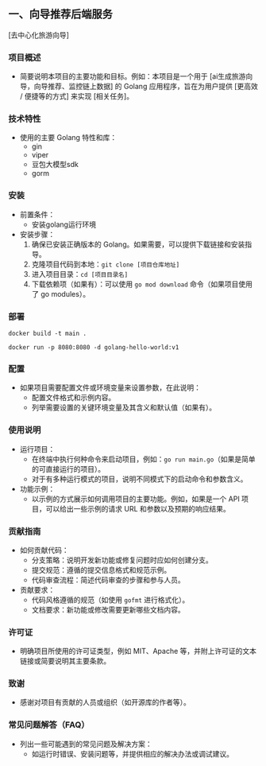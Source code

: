## 一、向导推荐后端服务



[去中心化旅游向导]



### 项目概述



- 简要说明本项目的主要功能和目标。例如：本项目是一个用于 [ai生成旅游向导，向导推荐、监控链上数据] 的 Golang 应用程序，旨在为用户提供 [更高效 / 便捷等的方式] 来实现 [相关任务]。



### 技术特性



- 使用的主要 Golang 特性和库：
  - gin
  - viper
  - 豆包大模型sdk
  - gorm



### 安装



- 前置条件：
  - 安装golang运行环境
- 安装步骤：
  1. 确保已安装正确版本的 Golang。如果需要，可以提供下载链接和安装指导。
  2. 克隆项目代码到本地：`git clone [项目仓库地址]`
  3. 进入项目目录：`cd [项目目录名]`
  4. 下载依赖项（如果有）：可以使用 `go mod download` 命令（如果项目使用了 go modules）。

### 部署

```
docker build -t main .
```

```
docker run -p 8080:8080 -d golang-hello-world:v1
```



### 配置



- 如果项目需要配置文件或环境变量来设置参数，在此说明：
  - 配置文件格式和示例内容。
  - 列举需要设置的关键环境变量及其含义和默认值（如果有）。



### 使用说明



- 运行项目：
  - 在终端中执行何种命令来启动项目，例如：`go run main.go`（如果是简单的可直接运行的项目）。
  - 对于有多种运行模式的项目，说明不同模式下的启动命令和参数含义。
- 功能示例：
  - 以示例的方式展示如何调用项目的主要功能。例如，如果是一个 API 项目，可以给出一些示例的请求 URL 和参数以及预期的响应结果。



### 贡献指南



- 如何贡献代码：
  - 分支策略：说明开发新功能或修复问题时应如何创建分支。
  - 提交规范：遵循的提交信息格式和规范示例。
  - 代码审查流程：简述代码审查的步骤和参与人员。
- 贡献要求：
  - 代码风格遵循的规范（如使用 `gofmt` 进行格式化）。
  - 文档要求：新功能或修改需要更新哪些文档内容。



### 许可证



- 明确项目所使用的许可证类型，例如 MIT、Apache 等，并附上许可证的文本链接或简要说明其主要条款。



### 致谢



- 感谢对项目有贡献的人员或组织（如开源库的作者等）。



### 常见问题解答（FAQ）



- 列出一些可能遇到的常见问题及解决方案：
  - 如运行时错误、安装问题等，并提供相应的解决办法或调试建议。 